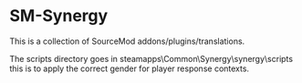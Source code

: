 # SM-Synergy
This is a collection of SourceMod addons/plugins/translations.

The scripts directory goes in steamapps\Common\Synergy\synergy\scripts this is to apply the correct gender for player response contexts.
